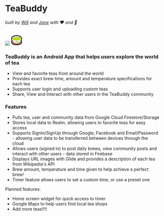 # TeaBuddy
###### built by [Will](https://github.com/williamxyshi) and [Jane](https://github.com/jane-le) with :heart: and :tea: 

[<img src="https://miro.medium.com/max/1200/1*OIIv4FEjJQMqh-zEPhtlYA.png" width="20%">](https://play.google.com/store/apps/details?id=com.willjane.teabuddy&hl=en_CA)
  <img src="https://github.com/williamxyshi/TeaBuddy/blob/master/app/src/main/res/drawable/ic_teacup.png" width="7%">

### TeaBuddy is an Android App that helps users explore the world of tea

  - View and favorite teas from around the world
  - Provides exact brew time, amount and temperature specifications for each tea
  - Supports user login and uploading custom teas
  - Share, View and Interact with other users in the TeaBuddy community

### Features

  - Pulls tea, user and community data from Google Cloud Firestore/Storage
  - Stores local data to Realm, allowing users to favorite teas for easy access
  - Supports SignIn/SignUp through Google, Facebook and Email/Password - allowing user data to be transferred between devices through the cloud
  - Allows users (signed in) to post daily brews, view community posts and interact with other users - data stored in Firebase
  - Displays URL images with Glide and provides a description of each tea from Wikipedia's API
  - Brew amount, temperature and time given to help achieve a perfect brew!
  - Timer feature allows users to set a custom time, or use a preset one


Planned features:
  - Home screen widget for quick access to timer
  - Google Maps to help users find local tea shops
  - Add more teas!!!!
